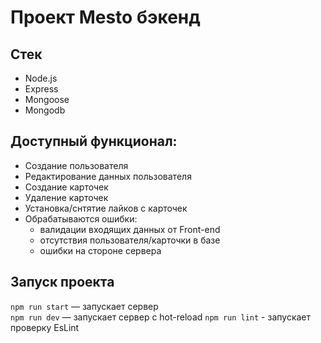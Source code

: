 # Проект Mesto бэкенд

## Стек
* Node.js
* Express
* Mongoose
* Mongodb

## Доступный функционал:
* Создание пользователя
* Редактирование данных пользователя
* Создание карточек
* Удаление карточек
* Установка/снтятие лайков с карточек
* Обрабатываются ошибки:
  - валидации входящих данных от Front-end
  - отсутствия пользователя/карточки в базе
  - ошибки на стороне сервера 
## Запуск проекта

`npm run start` — запускает сервер   
`npm run dev` — запускает сервер с hot-reload
`npm run lint` - запускает проверку EsLint
